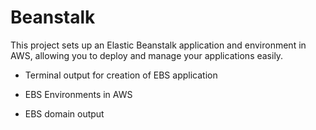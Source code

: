 # Beanstalk

This project sets up an Elastic Beanstalk application and environment in AWS, allowing you to deploy and manage your applications easily.

* Terminal output for creation of EBS application

* EBS Environments in AWS

* EBS domain output